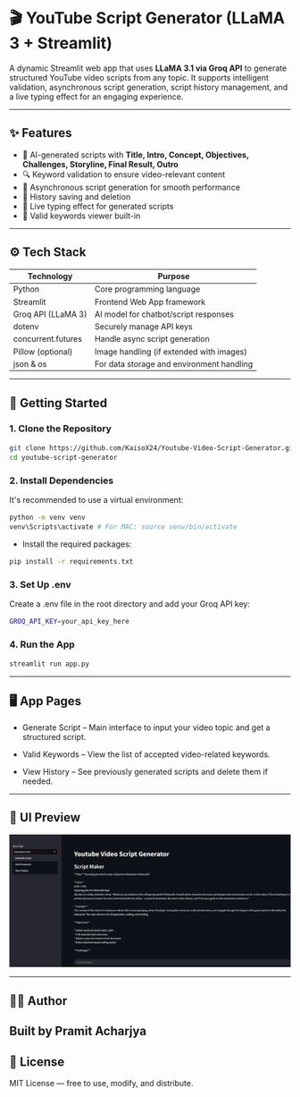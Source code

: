 # 🎬 YouTube Script Generator (LLaMA 3 + Streamlit)

A dynamic Streamlit web app that uses **LLaMA 3.1 via Groq API** to generate structured YouTube video scripts from any topic. It supports intelligent validation, asynchronous script generation, script history management, and a live typing effect for an engaging experience.

---

## ✨ Features

- 🧠 AI-generated scripts with **Title, Intro, Concept, Objectives, Challenges, Storyline, Final Result, Outro**
- 🔍 Keyword validation to ensure video-relevant content
- 🧵 Asynchronous script generation for smooth performance
- 💾 History saving and deletion
- 📜 Live typing effect for generated scripts
- 📑 Valid keywords viewer built-in

---

## ⚙️ Tech Stack

| Technology          | Purpose                                                |
|---------------------|--------------------------------------------------------|
| Python              | Core programming language                              |
| Streamlit           | Frontend Web App framework                             |
| Groq API (LLaMA 3)  | AI model for chatbot/script responses                  |
| dotenv              | Securely manage API keys                               |
| concurrent.futures  | Handle async script generation                         |
| Pillow (optional)   | Image handling (if extended with images)               |
| json & os           | For data storage and environment handling              |

---

## 🚀 Getting Started

### 1. Clone the Repository

```bash
git clone https://github.com/KaisoX24/Youtube-Video-Script-Generator.git
cd youtube-script-generator
```
### 2. Install Dependencies
It's recommended to use a virtual environment:

```bash
python -m venv venv
venv\Scripts\activate # For MAC: source venv/bin/activate
```
- Install the required packages:

```bash
pip install -r requirements.txt
```
### 3. Set Up .env
Create a .env file in the root directory and add your Groq API key:
```bash
GROQ_API_KEY=your_api_key_here
```

### 4. Run the App
```bash
streamlit run app.py
```
---
## 🖥️ App Pages
- Generate Script – Main interface to input your video topic and get a structured script.

- Valid Keywords – View the list of accepted video-related keywords.

- View History – See previously generated scripts and delete them if needed.
---
## 📸 UI Preview
![App Screenshot](assets/screenshot.png)

---
## 🧑‍💻 Author
Built by Pramit Acharjya
---
## 🪪 License
MIT License — free to use, modify, and distribute.
